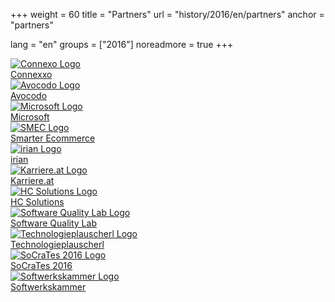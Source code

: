 +++
weight = 60
title = "Partners"
url = "history/2016/en/partners"
anchor = "partners"

lang = "en"
groups = ["2016"]
noreadmore = true
+++

<div class="row blocks">
	<div class="four columns block">
		<div class="block-heading"><a href="http://connexxo.com/">
			<img src="/images/Connexxo-Logo.png" alt="Connexo Logo" style="max-height: 5em; max-width: 100%;"><br/>
			Connexxo
		</a></div>
	</div>
	<div class="four columns block">
		<div class="block-heading"><a href="http://www.avocodo.com/">
			<img src="/images/avocodo-black.png" alt="Avocodo Logo" style="max-height: 5em; max-width: 100%;"><br/>
			Avocodo
		</a></div>
	</div>
	<div class="four columns block">
		<div class="block-heading"><a href="https://www.microsoft.com/de-at">
			<img src="/images/microsoft.png" alt="Microsoft Logo" style="max-height: 5em; max-width: 100%;"><br/>
			Microsoft
		</a></div>
	</div>
</div>
<div class="row blocks">
	<div class="four columns block">
		<div class="block-heading"><a href="https://smarter-ecommerce.com/">
			<img src="/images/smec-logo-RGB.png" alt="SMEC Logo" style="max-height: 5em; max-width: 100%;"><br/>
			Smarter Ecommerce
		</a></div>
	</div>
	<div class="four columns block">
		<div class="block-heading"><a href="http://www.irian.at/">
			<img src="/images/irian-logo.png" alt="irian Logo" style="max-height: 5em; max-width: 100%;"><br/>
			irian
		</a></div>
	</div>
	<div class="four columns block">
		<div class="block-heading"><a href="http://www.devland.at/">
			<img src="/images/karriere.at-Logo.png" alt="Karriere.at Logo" style="max-height: 5em; max-width: 100%;"><br/>
			Karriere.at
		</a></div>
	</div>
</div>
<div class="row blocks">
	<div class="four columns block">
		<div class="block-heading"><a href="http://www.hcsolutions.at/">
			<img src="/images/hcsolutions-logo.png" alt="HC Solutions Logo" style="max-height: 5em; max-width: 100%;"><br/>
			HC Solutions
		</a></div>
	</div>
	<div class="four columns block">
		<div class="block-heading"><a href="https://www.software-quality-lab.com/">
			<img src="/images/sqlab-logo.png" alt="Software Quality Lab Logo" style="max-height: 5em; max-width: 100%;"><br/>
			Software Quality Lab
		</a></div>
	</div>
	<div class="four columns block">
		<div class="block-heading"><a href="http://technologieplauscherl.at/">
			<img src="/images/Plauscherl_Logo.jpg" alt="Technologieplauscherl Logo" style="max-height: 5em; max-width: 100%;"><br/>
			Technologieplauscherl
		</a></div>
	</div>
</div>
<div class="row blocks">
	<div class="four columns block">
		<div class="block-heading"><a href="https://www.socrates-conference.de/">
			<img src="/images/socrates2016_logo.png" alt="SoCraTes 2016 Logo" style="max-height: 5em; max-width: 100%;"><br/>
			SoCraTes 2016
		</a></div>
	</div>
	<div class="four columns block">
		<div class="block-heading"><a href="https://www.softwerkskammer.org/groups/linz">
			<img src="/images/Softwerkskammer.png" alt="Softwerkskammer Logo" style="max-height: 5em; max-width: 100%;"><br/>
			Softwerkskammer
		</a></div>
	</div>
	<!--
	<div class="four columns block">
		<div class="block-heading"><a href="mailto:info@socrates-conference.at?Subject=SoCraTes%20Day%20Linz%20Sponsoring">
			<i class="fa fa-question" aria-hidden="true" style="font-size: 5em;"></i><br/>
			Your Company
		</a></div>
	</div>-->
</div>
<!--more-->
